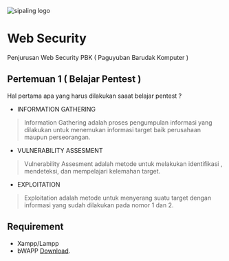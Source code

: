 ![sipaling logo](https://raw.githubusercontent.com/aceptriana/websec/main/logo-pbk.png)
# Web Security
Penjurusan Web Security PBK
( Paguyuban Barudak Komputer )

## Pertemuan 1 ( Belajar Pentest )

Hal pertama apa yang harus dilakukan saaat belajar pentest ?

- INFORMATION GATHERING
> Information Gathering adalah proses pengumpulan informasi yang dilakukan untuk menemukan informasi target baik perusahaan maupun perseorangan.
- VULNERABILITY ASSESMENT
> Vulnerability Assesment adalah metode untuk melakukan identifikasi , mendeteksi, dan mempelajari kelemahan target.
- EXPLOITATION
> Exploitation adalah metode untuk menyerang suatu target dengan informasi yang sudah dilakukan pada nomor 1 dan 2.


## Requirement

- Xampp/Lampp
- bWAPP  [Download](https://github.com/aceptriana/websec/raw/main/bp.zip/).
